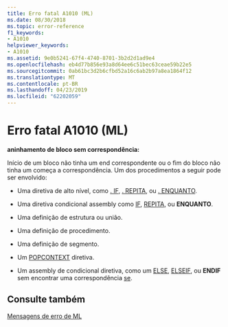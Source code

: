 ```yaml
---
title: Erro fatal A1010 (ML)
ms.date: 08/30/2018
ms.topic: error-reference
f1_keywords:
- A1010
helpviewer_keywords:
- A1010
ms.assetid: 9e0b5241-67f4-4740-8701-3b2d2d1ad9e4
ms.openlocfilehash: eb4d77b856e93a8d64ee6c51bec63ceae59b22e5
ms.sourcegitcommit: 0ab61bc3d2b6cfbd52a16c6ab2b97a8ea1864f12
ms.translationtype: MT
ms.contentlocale: pt-BR
ms.lasthandoff: 04/23/2019
ms.locfileid: "62202059"
---
```

# <a name="ml-fatal-error-a1010"></a>Erro fatal A1010 (ML)

**aninhamento de bloco sem correspondência:**

Início de um bloco não tinha um end correspondente ou o fim do bloco não tinha um começa a correspondência. Um dos procedimentos a seguir pode ser envolvido:

- Uma diretiva de alto nível, como [. IF](../../assembler/masm/dot-if.md), [. REPITA](../../assembler/masm/dot-repeat.md), ou [. ENQUANTO](../../assembler/masm/dot-while.md).

- Uma diretiva condicional assembly como [IF](../../assembler/masm/if-masm.md), [REPITA](../../assembler/masm/repeat.md), ou **ENQUANTO**.

- Uma definição de estrutura ou união.

- Uma definição de procedimento.

- Uma definição de segmento.

- Um [POPCONTEXT](../../assembler/masm/popcontext.md) diretiva.

- Um assembly de condicional diretiva, como um [ELSE](../../assembler/masm/else-masm.md), [ELSEIF](../../assembler/masm/elseif-masm.md), ou **ENDIF** sem encontrar uma correspondência [se](../../assembler/masm/if-masm.md).

## <a name="see-also"></a>Consulte também

[Mensagens de erro de ML](../../assembler/masm/ml-error-messages.md)<br/>